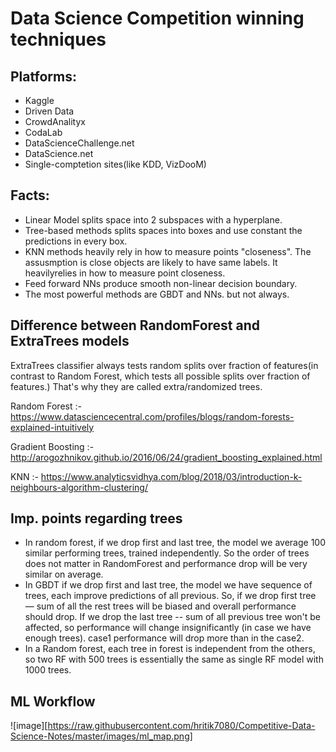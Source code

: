 # Data Science Competition winning techniques

## Platforms:
- Kaggle
- Driven Data
- CrowdAnalityx
- CodaLab
- DataScienceChallenge.net
- DataScience.net
- Single-comptetion sites(like KDD, VizDooM)

## Facts:
- Linear Model splits space into 2 subspaces with a hyperplane.
- Tree-based methods splits spaces into boxes and use constant the predictions in every box.
- KNN methods heavily rely in how to measure points "closeness". The assusmption is close objects are likely to have same labels. It heavilyrelies in how to measure point closeness.
- Feed forward NNs produce smooth non-linear decision boundary. 
- The most powerful methods are GBDT and NNs. but not always.

## Difference between RandomForest and ExtraTrees models
ExtraTrees classifier always tests random splits over fraction of features(in contrast to Random Forest, which tests all possible splits over fraction of features.) That's why they are called extra/randomized trees.

Random Forest :-
https://www.datasciencecentral.com/profiles/blogs/random-forests-explained-intuitively

Gradient Boosting :-
http://arogozhnikov.github.io/2016/06/24/gradient_boosting_explained.html

KNN :-
https://www.analyticsvidhya.com/blog/2018/03/introduction-k-neighbours-algorithm-clustering/

## Imp. points regarding trees
- In random forest, if we drop first and last tree, the model we average 100 similar performing trees, trained independently. So the order of trees does not matter in RandomForest and performance drop will be very similar on average.
- In GBDT if we drop first and last tree, the  model we have sequence of trees, each improve predictions of all previous. So, if we drop first tree — sum of all the rest trees will be biased and overall performance should drop. If we drop the last tree -- sum of all previous tree won't be affected, so performance will change insignificantly (in case we have enough trees). case1 performance will drop more than in the case2.
- In a Random forest, each tree in forest is independent from the others, so two RF with 500 trees is essentially the same as single RF model with 1000 trees.

## ML Workflow
![image][https://raw.githubusercontent.com/hritik7080/Competitive-Data-Science-Notes/master/images/ml_map.png]

